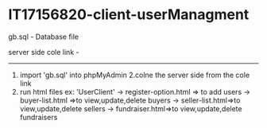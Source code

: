 # IT17156820-client-userManagment
 
 
gb.sql - Database file

server side cole link - 

----------------------------------------

1. import 'gb.sql' into phpMyAdmin
2.colne the server side from the cole link
3. run html files
  	ex: 'UserClient' -> register-option.html  => to add users
                    -> buyer-list.html =>to view,update,delete buyers
					               -> seller-list.html=>to view,update,delete sellers
				                -> fundraiser.html=>to view,update,delete fundraisers
